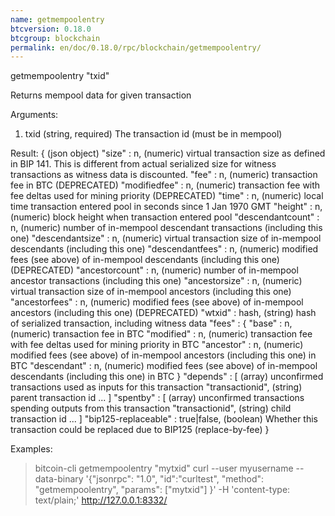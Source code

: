 ```yaml
---
name: getmempoolentry
btcversion: 0.18.0
btcgroup: blockchain
permalink: en/doc/0.18.0/rpc/blockchain/getmempoolentry/
---
```


getmempoolentry "txid"

Returns mempool data for given transaction

Arguments:
1. txid    (string, required) The transaction id (must be in mempool)

Result:
{                           (json object)
    "size" : n,             (numeric) virtual transaction size as defined in BIP 141. This is different from actual serialized size for witness transactions as witness data is discounted.
    "fee" : n,              (numeric) transaction fee in BTC (DEPRECATED)
    "modifiedfee" : n,      (numeric) transaction fee with fee deltas used for mining priority (DEPRECATED)
    "time" : n,             (numeric) local time transaction entered pool in seconds since 1 Jan 1970 GMT
    "height" : n,           (numeric) block height when transaction entered pool
    "descendantcount" : n,  (numeric) number of in-mempool descendant transactions (including this one)
    "descendantsize" : n,   (numeric) virtual transaction size of in-mempool descendants (including this one)
    "descendantfees" : n,   (numeric) modified fees (see above) of in-mempool descendants (including this one) (DEPRECATED)
    "ancestorcount" : n,    (numeric) number of in-mempool ancestor transactions (including this one)
    "ancestorsize" : n,     (numeric) virtual transaction size of in-mempool ancestors (including this one)
    "ancestorfees" : n,     (numeric) modified fees (see above) of in-mempool ancestors (including this one) (DEPRECATED)
    "wtxid" : hash,         (string) hash of serialized transaction, including witness data
    "fees" : {
        "base" : n,         (numeric) transaction fee in BTC
        "modified" : n,     (numeric) transaction fee with fee deltas used for mining priority in BTC
        "ancestor" : n,     (numeric) modified fees (see above) of in-mempool ancestors (including this one) in BTC
        "descendant" : n,   (numeric) modified fees (see above) of in-mempool descendants (including this one) in BTC
    }
    "depends" : [           (array) unconfirmed transactions used as inputs for this transaction
        "transactionid",    (string) parent transaction id
       ... ]
    "spentby" : [           (array) unconfirmed transactions spending outputs from this transaction
        "transactionid",    (string) child transaction id
       ... ]
    "bip125-replaceable" : true|false,  (boolean) Whether this transaction could be replaced due to BIP125 (replace-by-fee)
}

Examples:
> bitcoin-cli getmempoolentry "mytxid"
> curl --user myusername --data-binary '{"jsonrpc": "1.0", "id":"curltest", "method": "getmempoolentry", "params": ["mytxid"] }' -H 'content-type: text/plain;' http://127.0.0.1:8332/


